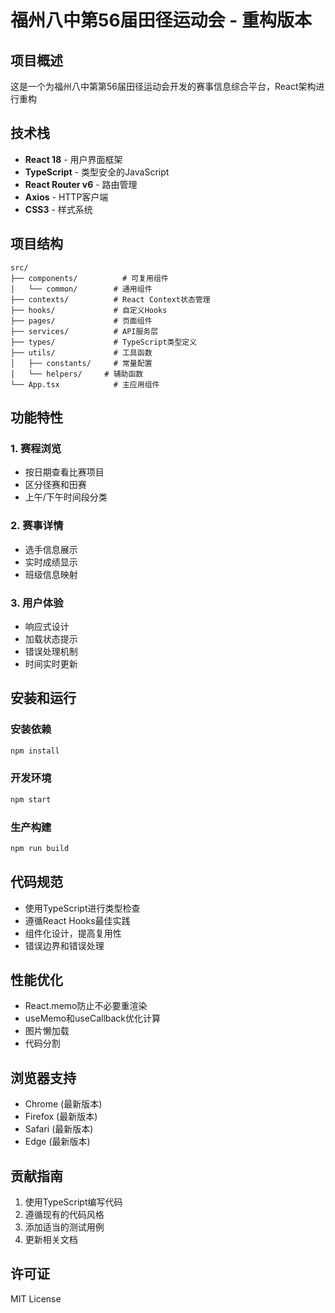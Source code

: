 # 福州八中第56届田径运动会 - 重构版本

## 项目概述

这是一个为福州八中第第56届田径运动会开发的赛事信息综合平台，React架构进行重构

## 技术栈

- **React 18** - 用户界面框架
- **TypeScript** - 类型安全的JavaScript
- **React Router v6** - 路由管理
- **Axios** - HTTP客户端
- **CSS3** - 样式系统

## 项目结构

```
src/
├── components/          # 可复用组件
│   └── common/        # 通用组件
├── contexts/          # React Context状态管理
├── hooks/             # 自定义Hooks
├── pages/             # 页面组件
├── services/          # API服务层
├── types/             # TypeScript类型定义
├── utils/             # 工具函数
│   ├── constants/     # 常量配置
│   └── helpers/     # 辅助函数
└── App.tsx            # 主应用组件
```

## 功能特性

### 1. 赛程浏览
- 按日期查看比赛项目
- 区分径赛和田赛
- 上午/下午时间段分类

### 2. 赛事详情
- 选手信息展示
- 实时成绩显示
- 班级信息映射

### 3. 用户体验
- 响应式设计
- 加载状态提示
- 错误处理机制
- 时间实时更新

## 安装和运行

### 安装依赖
```bash
npm install
```

### 开发环境
```bash
npm start
```

### 生产构建
```bash
npm run build
```

## 代码规范

- 使用TypeScript进行类型检查
- 遵循React Hooks最佳实践
- 组件化设计，提高复用性
- 错误边界和错误处理

## 性能优化

- React.memo防止不必要重渲染
- useMemo和useCallback优化计算
- 图片懒加载
- 代码分割

## 浏览器支持

- Chrome (最新版本)
- Firefox (最新版本)
- Safari (最新版本)
- Edge (最新版本)

## 贡献指南

1. 使用TypeScript编写代码
2. 遵循现有的代码风格
3. 添加适当的测试用例
4. 更新相关文档

## 许可证

MIT License